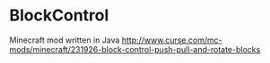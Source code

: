 # BlockControl
Minecraft mod written in Java
http://www.curse.com/mc-mods/minecraft/231926-block-control-push-pull-and-rotate-blocks
